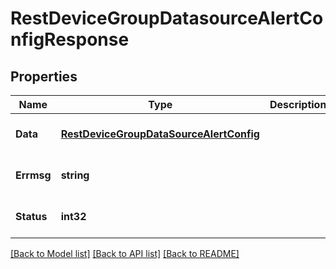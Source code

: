 # RestDeviceGroupDatasourceAlertConfigResponse

## Properties
Name | Type | Description | Notes
------------ | ------------- | ------------- | -------------
**Data** | [**RestDeviceGroupDataSourceAlertConfig**](RestDeviceGroupDataSourceAlertConfig.md) |  | [optional] [default to null]
**Errmsg** | **string** |  | [optional] [default to null]
**Status** | **int32** |  | [optional] [default to null]

[[Back to Model list]](../README.md#documentation-for-models) [[Back to API list]](../README.md#documentation-for-api-endpoints) [[Back to README]](../README.md)


